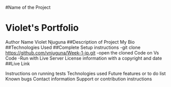 #Name of the Project
# Violet's Portfolio
Author Name
Violet Njuguna
##Description of Project
My Bio 
##Technologies Used
##Complete Setup instructions
-git clone https://github.com/vnjuguna/Week-1-ip.git
-open the cloned Code on Vs Code
-Run with Live Server
License information with a copyright and date
##Live Link

Instructions on running tests
Technologies used
Future features or to do list
Known bugs
Contact information
Support or contribution instructions